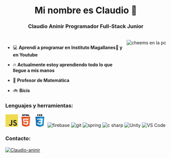 <h1 align="center">Mi nombre es Claudio 🚀</h1>
<h3 align="center">Claudio Aninir Programador Full-Stack Junior</h3>
<br>
<img align="right" src= "https://img.itch.zone/aW1nLzUxNzE1NzkucG5n/315x250%23c/BFCDxL.png" alt= "cheems en la pc" height="200"/>



- 💻 **Aprendí a programar en Instituto Magallanes🏫 y en Youtube**

- 🔥 **Actualmente estoy aprendiendo todo lo que llegue a mis manos**
 
- 📐  **Profesor de Matemática**

- 🚲 **Bicis**


<h3 align="left">Lenguajes y herramientas:</h3>

<p align="left">
 <img src="https://raw.githubusercontent.com/devicons/devicon/master/icons/javascript/javascript-original.svg" alt="javascript" width="40" height="40"/> 
 <img src="https://raw.githubusercontent.com/devicons/devicon/master/icons/html5/html5-original-wordmark.svg" alt="html5" width="40" height="40"/> 
 <img src="https://raw.githubusercontent.com/devicons/devicon/master/icons/css3/css3-original-wordmark.svg" alt="css3" width="40" height="40"/> 
 <img src="https://www.vectorlogo.zone/logos/firebase/firebase-icon.svg" alt="firebase" width="40" height="40"/> 
 <img src="https://www.vectorlogo.zone/logos/git-scm/git-scm-icon.svg" alt="git" width="40" height="40"/> 
 <img src="https://cdn.freebiesupply.com/logos/large/2x/spring-3-logo-png-transparent.png" alt="spring" width="40" height="40"/> 
 <img src="https://static.cdnlogo.com/logos/c/68/c-sharp-350x350.png" alt="c sharp" width="40" height="40"/> 
 <img src="http://www.dannypid.com/wp-content/uploads/2020/06/unity-icon-png-3-480x480.png" alt="Unity" width="40" height="40"/> 

 
 <img src="https://camo.githubusercontent.com/2f7d9c653bd1edd735b3db07d7c4b47ae45959e17c14053fa4f543ac93cc1a8c/68747470733a2f2f696d672e69636f6e73382e636f6d2f636f6c6f722f34382f3030303030302f76697375616c2d73747564696f2d636f64652d323031392e706e67" alt="VS Code" width="40" height="40"/>

</p>

<h3 align="left">Contacto:</h3>
<a href="https://linkedin.com/in/claudio-aniñir-52839724b" target="blank"><img align="center" src="https://raw.githubusercontent.com/rahuldkjain/github-profile-readme-generator/master/src/images/icons/Social/linked-in-alt.svg" alt="Claudio-aninir" height="40"/></a> 


